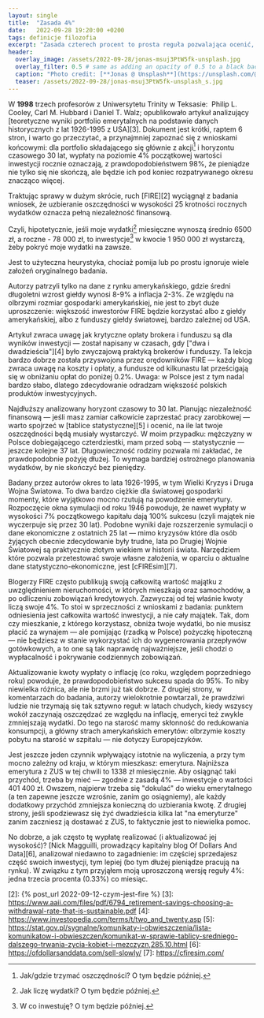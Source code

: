 ```yaml
---
layout: single
title:  "Zasada 4%"
date:   2022-09-28 19:20:00 +0200
tags: definicje filozofia
excerpt: "Zasada czterech procent to prosta reguła pozwalająca ocenić, ile pieniędzy potrzebujesz do niezależności finansowej."
header:
  overlay_image: /assets/2022-09-28/jonas-msuj3PtW5fk-unsplash.jpg
  overlay_filter: 0.5 # same as adding an opacity of 0.5 to a black background
  caption: "Photo credit: [**Jonas @ Unsplash**](https://unsplash.com/@jonason_b)"
  teaser: /assets/2022-09-28/jonas-msuj3PtW5fk-unsplash_s.jpg
---
```

W **1998** trzech profesorów z Uniwersytetu Trinity w Teksasie:  Philip L. Cooley, Carl M. Hubbard i Daniel T. Walz; opublikowało artykuł analizujący [teoretyczne wyniki portfolio emerytalnych na podstawie danych historycznych z lat 1926-1995 z USA][3]. Dokument jest krótki, raptem 6 stron, i warto go przeczytać, a przynajmniej zapoznać się z wnioskami końcowymi: dla portfolio składającego się głównie z akcji[^5] i horyzontu czasowego 30 lat, wypłaty na poziomie 4% początkowej wartości inwestycji rocznie oznaczają, z prawdopodobieństwem 98%, że pieniądze nie tylko się nie skończą, ale będzie ich pod koniec rozpatrywanego okresu znacząco więcej.

Traktując sprawy w dużym skrócie, ruch [FIRE][2] wyciągnął z badania wniosek, że uzbieranie oszczędności w wysokości 25 krotności rocznych wydatków oznacza pełną niezależność finansową.

Czyli, hipotetycznie, jeśli moje wydatki[^3] miesięczne wynoszą średnio 6500 zł, a roczne - 78 000 zł, to inwestycje[^8] w kwocie 1&nbsp;950&nbsp;000&nbsp;zł wystarczą, żeby pokryć moje wydatki na zawsze.

Jest to użyteczna heurystyka, chociaż pomija lub po prostu ignoruje wiele założeń oryginalnego badania.

Autorzy patrzyli tylko na dane z rynku amerykańskiego, gdzie średni długoletni wzrost giełdy wynosi 8-9% a inflacja 2-3%. Ze względu na olbrzymi rozmiar gospodarki amerykańskiej, nie jest to zbyt duże uproszczenie: większość inwestorów FIRE będzie korzystać albo z giełdy amerykańskiej, albo z funduszy giełdy światowej, bardzo zależnej od USA.

Artykuł zwraca uwagę jak krytyczne opłaty brokera i funduszu są dla wyników inwestycji — został napisany w czasach, gdy ["dwa i dwadzieścia"][4] było zwyczajową praktyką brokerów i funduszy. Ta lekcja bardzo dobrze została przyswojona przez orędowników FIRE — każdy blog zwraca uwagę na koszty i opłaty, a fundusze od kilkunastu lat prześcigają się w obniżaniu opłat do poniżej 0.2%. Uwaga: w Polsce jest z tym nadal bardzo słabo, dlatego zdecydowanie odradzam większość polskich produktów inwestycyjnych.

Najdłuższy analizowany horyzont czasowy to 30 lat. Planując niezależność finansową — jeśli masz zamiar całkowicie zaprzestać pracy zarobkowej — warto spojrzeć w [tablice statystyczne][5] i ocenić, na ile lat twoje oszczędności będą musiały wystarczyć. W moim przypadku: mężczyzny w Polsce dobiegającego czterdziestki, mam przed sobą — statystycznie — jeszcze kolejne 37 lat. Długowieczność rodziny pozwala mi zakładać, że prawdopodobnie pożyję dłużej. To wymaga bardziej ostrożnego planowania wydatków, by nie skończyć bez pieniędzy.

Badany przez autorów okres to lata 1926-1995, w tym Wielki Kryzys i Druga Wojna Światowa. To dwa bardzo ciężkie dla światowej gospodarki momenty, które wyjątkowo mocno rzutują na powodzenie emerytury.  Rozpoczęcie okna symulacji od roku 1946 powoduje, że nawet wypłaty w wysokości 7% początkowego kapitału dają 100% sukcesu (czyli majątek nie wyczerpuje się przez 30 lat). Podobne wyniki daje rozszerzenie symulacji o dane ekonomiczne z ostatnich 25 lat — mimo kryzysów które dla osób żyjących obecnie zdecydowanie były trudne, lata po Drugiej Wojnie Światowej są praktycznie złotym wiekiem w historii świata. Narzędziem które pozwala przetestować swoje własne założenia, w oparciu o aktualne dane statystyczno-ekonomiczne, jest [cFIREsim][7].

Blogerzy FIRE często publikują swoją całkowitą wartość majątku z uwzględnieniem nieruchomości, w których mieszkają oraz samochodów, a po odliczeniu zobowiązań kredytowych. Zazwyczaj od tej właśnie kwoty liczą swoje 4%. To stoi w sprzeczności z wnioskami z badania: punktem odniesienia jest całkowita wartość inwestycji, a nie cały majątek. Tak, dom czy mieszkanie, z którego korzystasz, obniża twoje wydatki, bo nie musisz płacić za wynajem — ale pomijając (rzadką w Polsce) pożyczkę hipoteczną — nie będziesz w stanie wykorzystać ich do wygenerowania przepływów gotówkowych, a to one są tak naprawdę najważniejsze, jeśli chodzi o wypłacalność i pokrywanie codziennych zobowiązań.

Aktualizowanie kwoty wypłaty o inflację (co roku, względem poprzedniego roku) powoduje, że prawdopodobieństwo sukcesu spada do 95%. To niby niewielka różnica, ale nie brzmi już tak dobrze. Z drugiej strony, w komentarzach do badania, autorzy wielokrotnie powtarzali, że prawdziwi ludzie nie trzymają się tak sztywno reguł: w latach chudych, kiedy wszyscy wokół zaczynają oszczędzać ze względu na inflację, emeryci też zwykle zmniejszają wydatki. Do tego na starość mamy skłonność do redukowania konsumpcji, a główny strach amerykańskich emerytów: olbrzymie koszty pobytu na starość w szpitalu — nie dotyczy Europejczyków.

Jest jeszcze jeden czynnik wpływający istotnie na wyliczenia, a przy tym mocno zależny od kraju, w którym mieszkasz: emerytura. Najniższa emerytura z ZUS w tej chwili to 1338 zł miesięcznie. Aby osiągnąć taki przychód, trzeba by mieć — zgodnie z zasadą 4% — inwestycje o wartości 401 400 zł. Owszem, najpierw trzeba się "dokulać" do wieku emerytalnego (a ten zapewne jeszcze wzrośnie, zanim go osiągniemy), ale każdy dodatkowy przychód zmniejsza konieczną do uzbierania kwotę. Z drugiej strony, jeśli spodziewasz się żyć dwadzieścia kilka lat "na emeryturze" zanim zaczniesz ją dostawać z ZUS, to faktycznie jest to niewielka pomoc.

No dobrze, a jak często tę wypłatę realizować (i aktualizować jej wysokość)? [Nick Magguilli, prowadzący kapitalny blog Of Dollars And Data][6], analizował niedawno to zagadnienie: im częściej sprzedajesz część swoich inwestycji, tym lepiej (bo tym dłużej pieniądze pracują na rynku). W związku z tym przyjąłem moją uproszczoną wersję reguły 4%: jedna trzecia procenta (0.33%) co miesiąc.

[^3]: Jak liczę wydatki? O tym będzie później.
[^5]: Jak/gdzie trzymać oszczędności? O tym będzie później.
[^8]: W co inwestuję? O tym będzie później.

[2]: {% post_url 2022-09-12-czym-jest-fire %}
[3]: https://www.aaii.com/files/pdf/6794_retirement-savings-choosing-a-withdrawal-rate-that-is-sustainable.pdf
[4]: https://www.investopedia.com/terms/t/two_and_twenty.asp
[5]: https://stat.gov.pl/sygnalne/komunikaty-i-obwieszczenia/lista-komunikatow-i-obwieszczen/komunikat-w-sprawie-tablicy-sredniego-dalszego-trwania-zycia-kobiet-i-mezczyzn,285,10.html
[6]: https://ofdollarsanddata.com/sell-slowly/
[7]: https://cfiresim.com/
